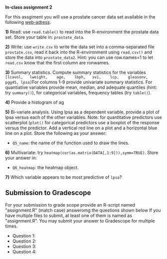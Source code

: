 **In-class assignment 2**

For this assgiment you will use a prostate cancer data set available in the  following [web-adress](https://web.stanford.edu/~hastie/ElemStatLearn/data.html).

**1)** Read: use `read.table()` to read into the R-environment the prostate data set. Store your table in: `prostate_data`.

**2)** Write: use `write.csv` to write the data set into a comma-separated file `prostate.csv`, read it back into the R-environment using `read.csv()` and store the data into `prostate_data2`. Hint: you can use row.names=1 to let `read.csv` know that the first column are ronwames.

**3)** Summary statistics. Compute summary statistics for the variables `[lcavol,	lweight,	age,	lbph,	svi,	lcp,	gleasonv, pgg45, lpsa]`For columns 1-9 provide univariate summary statistics. For quantiative variables provide mean, median, and adequate quantiles (hint: try `summary()`), for categorical variables, frequency tables (try `table()`). 

**4)** Provide a histogram of ag

**5)** Bi-variate analysis. Using lpsa as a dependent variable, provide a plot of lpsa versus each of the other variables. Note: for quantitative predictors use scatterplot (`plot()` for categorical predictors use a boxplot of the response versus the predictor. Add a vertical red line on a plot and a horizontal blue line on a plot. Store the following as your answer:
  - `Q5_name`: the name of the function used to draw the lines. 

**6)** Multivariate: try `heatmap(cor(as.matrix(DATA[,1:9])),symm=TRUE)`. Store your answer in:
  - `Q6_heatmap`: the heatmap object.

**7)** Which variable appears to be most predictive of `lpsa`? 




## Submission to Gradescope

For your submission to grade scope provide an R-script named "assignment.R" (match case) answeromg the questions shown below If you have multiple files to submit, at least one of them is named as "assignment.R". You may submit your answer to Gradescope for multiple times. 

  - Question 1: 
  - Question 2: 
  - Question 3: 
  - Question 4: 
